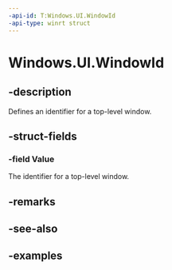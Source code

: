 ```yaml
---
-api-id: T:Windows.UI.WindowId
-api-type: winrt struct
---
```


# Windows.UI.WindowId

<!--
public struct WindowId
-->


## -description

Defines an identifier for a top-level window.

## -struct-fields

### -field Value

The identifier for a top-level window.

## -remarks

## -see-also

## -examples


